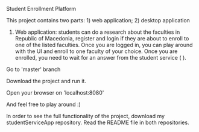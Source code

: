 Student Enrollment Platform

This project contains two parts:  1) web application; 2) desktop application

1) Web application: students can do a research about the faculties in Republic of Macedonia,
register and login if they are about to enroll to one of the listed faculties.
Once you are logged in, you can play around with the UI and enroll to one faculty of your choice.
Once you are enrolled, you need to wait for an answer from the student service ( ).


Go to 'master' branch

Download the project and run it.

Open your browser on 'localhost:8080'

And feel free to play around :)


In order to see the full functionality of the project, download my studentServiceApp repository.
Read the README file in both repositories.
